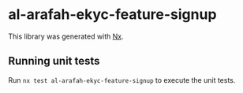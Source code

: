 # al-arafah-ekyc-feature-signup

This library was generated with [Nx](https://nx.dev).

## Running unit tests

Run `nx test al-arafah-ekyc-feature-signup` to execute the unit tests.
